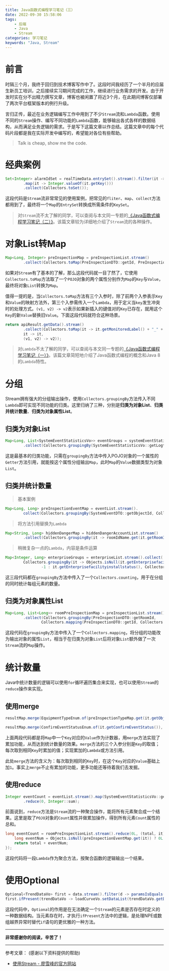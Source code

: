 ```yaml
---
title: Java函数式编程学习笔记（三）
date: 2022-09-30 15:58:06
tags:
    - 后端
    - Java
    - Stream
categories: 学习笔记
keywords: "Java, Stream"
---
```

# 前言
时隔三个月，我终于回归到技术博客写作中了。这段时间我经历了一个半月的应届生新员工培训，之后接续实习期间完成的工作，继续进行业务需求的开发。由于开发时实在分不出精力撰写文章，博客也被闲置了将近3个月，在此期间博客仅部署了两次平台框架版本的例行升级。

言归正传，最近在业务逻辑编写工作中用到了不少`Stream`流和`Lambda`函数。使用不同的`Stream`操作、编写不同功能的`Lambda`函数，能够输出各式各样的数据结构，从而满足业务逻辑的需求。于是写下这篇文章以作总结。这篇文章中的每个代码片段都是我在实际开发中编写的，希望能对各位有些帮助。

> Talk is cheap, show me the code.

# 经典案例
```java
Set<Integer> alarmIdSet = realTimeData.entrySet().stream().filter(it -> Objects.nonNull(it.getValue()) && it.getValue() > 0)
        .map(it -> Integer.valueOf(it.getKey()))
        .collect(Collectors.toSet());
```
这段代码是`Stream`流非常常见的使用案例，把常见的`fliter`、`map`、`collect`方法都用到了，最终将一个`Map`的`EntrySet`转换成所需条件的`KeySet`。
> 对`Stream`流不太了解的同学，可以查阅与本文同一专题的[《Java函数式编程学习笔记（二）》](https://www.dongzhenxian.com/posts/6ccb0645c089.html)。该篇文章较为详细地介绍了`Stream`流的各种操作。

# 对象List转Map
```java
Map<Long, Integer> preInspectionMap = preInspectionList.stream()
        .collect(Collectors.toMap(PreInspectionDTO::getId, PreInspectionDTO::getDeviceType));
```
如果对`Stream`有了基本的了解，那么这段代码就一目了然了，它使用`Collectors.toMap`方法取了一个`POJO`对象的两个属性分别作为`Map`的`Key`与`Value`，最终将对象`List`转换为`Map`。

值得一提的是，当`Collectors.toMap`方法有三个入参时，除了前两个入参表示`Key`和`Value`的映射方法外，第三个入参需传入一个`Lambda`，用于定义当`key`发生冲突时的处理方式。`(v1, v2) -> v2`表示如果新插入的键值对的`Key`已存在，就用这个`Key`的新`Value`替换旧`Value`。下面这段代码就符合这种场景。
```java
return apiResult.getData().stream()
        .collect(Collectors.toMap(it -> it.getMonitoredLabel() + "_" + it.getMonitoredId(),
        it -> it,
        (v1, v2) -> v2));
```
> 对`Lambda`不太了解的同学，可以查阅与本文同一专题的[《Java函数式编程学习笔记（一）》](https://www.dongzhenxian.com/posts/a798ff4a2a23.html)。该篇文章简短地介绍了Java函数式编程的概念和Java 8的`Lambda`特性。

# 分组
Stream拥有强大的分组输出操作，使用`Collectors.groupingBy`方法传入不同`Lambda`即可实现不同功能的归类。这里归纳了三种，分别是**归类为对象List**、**归类并统计数量**、**归类为对象属性List**。

## 归类为对象List
```java
Map<Long, List<SystemEventStatisticsVo>> eventGroups = systemEventStatisticsVos.stream()
        .collect(Collectors.groupingBy(SystemEventStatisticsVo::getLogtime));
```
这是最基本的归类功能，只需在`groupingBy`方法中传入POJO对象的一个属性的`Getter`方法引用，就能按这个属性分组输出`Map`，此时`Map`的`Value`数据类型为对象`List`。

## 归类并统计数量
> 基本案例
```java
Map<Long, Long> preInspectionEventMap = eventList.stream().
        collect(Collectors.groupingBy(SystemEventDTO::getObjectId, Collectors.counting()));
```

> 将方法引用替换为`Lambda`
```java
Map<String, Long> hiddenDangerMap = hiddenDangerAccountList.stream()
        .collect(Collectors.groupingBy(it -> roomIdName.get(it.getRoomId()), Collectors.counting()));
```

> 稍微复杂一点的`Lambda`，内容是条件运算
```java
Map<Integer, Long> enterpriseGroups = enterpriseList.stream().collect(
        Collectors.groupingBy(it -> Objects.isNull(it.getEnterprisefacilityinstallstatus()) ?
                -1 : it.getEnterprisefacilityinstallstatus(), Collectors.counting()));
```
这三段代码都在`groupingBy`方法中传入了一个`Collectors.counting`，用于在分组的同时统计每组元素的数量。

## 归类为对象属性List
```java
Map<Long, List<Long>> roomPreInspectionMap = preInspectionList.stream()
        .collect(Collectors.groupingBy(PreInspectionDTO::getRoomId,
                Collectors.mapping(PreInspectionDTO::getId, Collectors.toList())));
```
这段代码在`groupingBy`方法中传入了一个`Collectors.mapping`，将分组的功能改为输出对象的属性`List`，相当于在归类为对象`List`后将对象`List`额外做了一次`Stream`流的`Map`操作。

# 统计数量
Java中统计数量的逻辑可以使用`for`循环遍历集合来实现，也可以使用`Stream`的`reduce`操作来实现。

## 使用merge
```java
resultMap.merge(EquipmentTypeEnum.of(preInspectionTypeMap.get(it.getObjectId())), 1L, Long::sum);

resultMap.merge(ConfirmEventStatusEnum.of(it.getConfirmEventStatus()), 1L, Long::sum);
```
上面两段代码都是将`Map`中一个`Key`对应的`Value`作为计数器，用`merge`方法实现了累加功能，从而达到统计数量的效果。`merge`方法的三个入参分别是`Key`的取值；每次取到相同`Key`时累加的值；实现累加的`Lambda`或方法引用。

此处`merge`方法的含义为：每次取到相同的`Key`时，在这个`Key`对应的`Value`基础上加`1`。事实上`merge`不止有累加的功能，更多功能还等待着我们去发掘。

## 使用reduce
```java
Integer eventCount = eventList.stream().map(SystemEventStatisticsVo::getCount)
        .reduce(0, Integer::sum);
```
前面说到，`reduce`方法是`Stream`流的一种聚合操作，能将所有元素聚合成一个结果。这里是取了`POJO`对象的`Count`属性并做累加操作，得到所有元素`Count`属性的总和。

```java
long eventCount = roomPreInspectionList.stream().reduce(0L, (total, it) -> {
    long eventNum = Objects.isNull(preInspectionEventMap.get(it)) ? 0L : preInspectionEventMap.get(it);
    return total + eventNum;
});
```
这段代码将一段`Lambda`作为聚合方法，按聚合函数的逻辑输出一个结果。

# 使用Optional
```java
Optional<TrendDataVo> first = data.stream().filter(d -> paramsIsEquals(d, l)).findFirst();
first.ifPresent(trendDataVo -> loadCurveVo.setDataList(trendDataVo.getDataList()));
```
这段代码中，`Optional`的作用是在无法确定一个`Stream`的元素是否存在时定义的一种数据结构。当元素存在时，才执行`ifPresent`方法中的逻辑，是处理NPE或数组越界异常时替代`if`语句的更优雅的一种方法。

---
**非常感谢你的阅读，辛苦了！**

---
参考文章： (感谢以下资料提供的帮助)
- [使用Stream - 廖雪峰的官方网站](https://www.liaoxuefeng.com/wiki/1252599548343744/1322402873081889)
